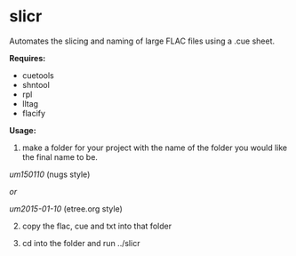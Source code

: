# slicr
Automates the slicing and naming of large FLAC files using a .cue sheet.

**Requires:**
- cuetools
- shntool
- rpl
- lltag
- flacify

**Usage:**
 1. make a folder for your project with the name of the folder you would like the final name to be. 

  *um150110* (nugs style)
  
  *or*
  
  *um2015-01-10* (etree.org style) 

 2. copy the flac, cue and txt into that folder

 3. cd into the folder and run ../slicr
